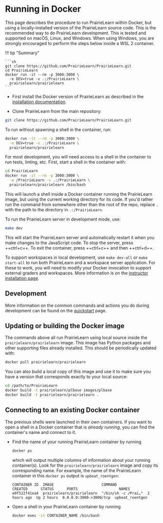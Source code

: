 # Running in Docker

This page describes the procedure to run PrairieLearn within Docker, but using a locally-installed version of the PrairieLearn source code. This is the recommended way to do PrairieLearn development. This is tested and supported on macOS, Linux, and Windows. When using Windows, you are strongly encouraged to perform the steps below inside a WSL 2 container.

!!! tip "Summary"

    ```sh
    git clone https://github.com/PrairieLearn/PrairieLearn.git
    cd PrairieLearn
    docker run -it --rm -p 3000:3000 \
      -e DEV=true -v .:/PrairieLearn \
      prairielearn/prairielearn
    ```

- First install the Docker version of PrairieLearn as described in the [installation documentation](installing.md).

- Clone PrairieLearn from the main repository:

```sh
git clone https://github.com/PrairieLearn/PrairieLearn.git
```

To run without spawning a shell in the container, run:

```sh
docker run -it --rm -p 3000:3000 \
  -e DEV=true -v .:/PrairieLearn \
  prairielearn/prairielearn
```

For most development, you will need access to a shell in the container to run tests, linting, etc.
First, start a shell in the container with:

```sh
cd PrairieLearn
docker run -it --rm -p 3000:3000 \
  -w /PrairieLearn -v .:/PrairieLearn \
  prairielearn/prairielearn /bin/bash
```

This will launch a shell inside a Docker container running the PrairieLearn image, but using the current working directory for its code. If you'd rather run the command from somewhere other than the root of the repo, replace `.` with the path to the directory in `.:/PrairieLearn`.

To run the PrairieLearn server in development mode, use:

```sh
make dev
```

This will start the PrairieLearn server and automatically restart it when you make changes to the JavaScript code. To stop the server, press ++ctrl+c++. To exit the container, press ++ctrl+c++ and then ++ctrl+d++.

To support workspaces in local development, use `make dev-all` or `make start-all` to run both PrairieLearn and a workspace server application. For these to work, you will need to modify your Docker invocation to support external graders and workspaces. More information is on the [instructor installation page](installing.md/#support-for-external-graders-and-workspaces).

## Development

More information on the common commands and actions you do during development can be found on the [quickstart](./quickstart.md) page.

## Updating or building the Docker image

The commands above all run PrairieLearn using local source inside the `prairielearn/prairielearn` image. This image has Python packages and other supporting files already installed. This should be periodically updated with:

```sh
docker pull prairielearn/prairielearn
```

You can also build a local copy of this image and use it to make sure you have a version that corresponds exactly to your local source:

```sh
cd /path/to/PrairieLearn
docker build -t prairielearn/plbase images/plbase
docker build -t prairielearn/prairielearn .
```

## Connecting to an existing Docker container

The previous shells were launched in their own containers. If you want to open a shell in a Docker container that is _already running_, you can find the container's name and connect to it.

- Find the name of your running PrairieLearn container by running

  ```sh
  docker ps
  ```

  which will output multiple columns of information about your running container(s). Look for the `prairielearn/prairielearn` image and copy its corresponding name. For example, the name of the PrairieLearn container in this `docker ps` output is `upbeat_roentgen`:

  ```output
  CONTAINER ID  IMAGE                      COMMAND              CREATED      STATUS      PORTS                   NAMES
  e0f522f41ea4  prairielearn/prairielearn  "/bin/sh -c /Prai…"  2 hours ago  Up 2 hours  0.0.0.0:3000->3000/tcp  upbeat_roentgen
  ```

- Open a shell in your PrairieLearn container by running

  ```sh
  docker exec -it CONTAINER_NAME /bin/bash
  ```
